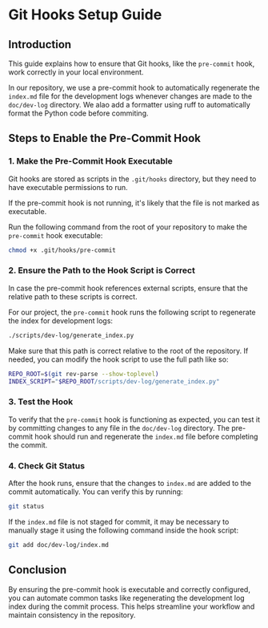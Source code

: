 # Git Hooks Setup Guide

## Introduction
This guide explains how to ensure that Git hooks, like the `pre-commit` hook, work correctly in your local environment. 

In our repository, we use a pre-commit hook to automatically regenerate the `index.md` file for the development logs whenever changes are made to the `doc/dev-log` directory. We alao add a formatter using ruff to automatically format the Python code before commiting.

## Steps to Enable the Pre-Commit Hook

### 1. Make the Pre-Commit Hook Executable
Git hooks are stored as scripts in the `.git/hooks` directory, but they need to have executable permissions to run. 

If the pre-commit hook is not running, it's likely that the file is not marked as executable.

Run the following command from the root of your repository to make the `pre-commit` hook executable:

```bash
chmod +x .git/hooks/pre-commit
```

### 2. Ensure the Path to the Hook Script is Correct
In case the pre-commit hook references external scripts, ensure that the relative path to these scripts is correct.

For our project, the `pre-commit` hook runs the following script to regenerate the index for development logs:

```sh
./scripts/dev-log/generate_index.py
```

Make sure that this path is correct relative to the root of the repository. If needed, you can modify the hook script to use the full path like so:

```sh
REPO_ROOT=$(git rev-parse --show-toplevel)
INDEX_SCRIPT="$REPO_ROOT/scripts/dev-log/generate_index.py"
```

### 3. Test the Hook
To verify that the `pre-commit` hook is functioning as expected, you can test it by committing changes to any file in the `doc/dev-log` directory. The pre-commit hook should run and regenerate the `index.md` file before completing the commit.

### 4. Check Git Status
After the hook runs, ensure that the changes to `index.md` are added to the commit automatically. You can verify this by running:

```bash
git status
```

If the `index.md` file is not staged for commit, it may be necessary to manually stage it using the following command inside the hook script:

```bash
git add doc/dev-log/index.md
```

## Conclusion
By ensuring the pre-commit hook is executable and correctly configured, you can automate common tasks like regenerating the development log index during the commit process. This helps streamline your workflow and maintain consistency in the repository.
